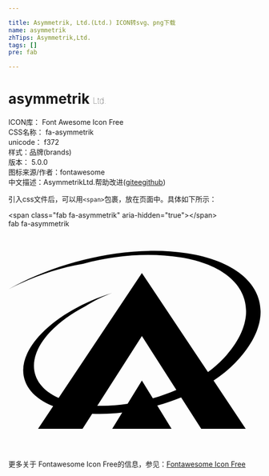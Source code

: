 ```yaml
---

title: Asymmetrik, Ltd.(Ltd.) ICON转svg、png下载
name: asymmetrik
zhTips: Asymmetrik,Ltd.
tags: []
pre: fab

---
```


# asymmetrik  <small style="font-size: 60%;font-weight: 100">Ltd.</small>


<div class="detail-page">
<p>
<span>
ICON库：
<span class="badge-secondary badge">Font Awesome Icon Free</span> 
</span>
<br/>
<span>
CSS名称：
<span class="badge-secondary badge">fa-asymmetrik</span> 
</span>
<br/>
<span>
unicode：
<span class="badge-secondary badge">f372</span> 
<copy-btn content='f372' btn-title=""></copy-btn>
<copy-btn :content='String.fromCodePoint(parseInt("f372", 16))' btn-title="复制U"></copy-btn>
</span><br/><span>样式：<span class="badge-light badge">品牌(brands)</span></span>
<br/>
<span>
版本：
<span class="badge-secondary badge">5.0.0</span> 
</span>
<br/>
<span>图标来源/作者：<span class="badge-light badge">fontawesome</span></span> 
<br/>
<span class="zh-detail">中文描述：<span class="badge-primary badge">Asymmetrik</span><span class="badge-primary badge">Ltd.</span><span class="help-link"><span>帮助改进</span>(<a href="https://gitee.com/liuwave/icon-helper/edit/master/json/fontawesome/brands/asymmetrik.json" target="_blank" rel="noopener noreferrer">gitee</a><a href="https://github.com/liuwave/icon-helper/edit/master/json/fontawesome/brands/asymmetrik.json" target="_blank" rel="noopener noreferrer">github</a></span>)</span><br/>
</p>
</div>
<div class="alert alert-dark">
  <i class="fab fa-asymmetrik fa-xs"></i>
  <i class="fab fa-asymmetrik fa-sm"></i>
  <i class="fab fa-asymmetrik fa-lg"></i>
  <i class="fab fa-asymmetrik fa-2x"></i>
  <i class="fab fa-asymmetrik fa-3x"></i>
  <i class="fab fa-asymmetrik fa-5x"></i>
  <i class="fab fa-asymmetrik fa-7x"></i>
</div>
<div>
  <p>引入css文件后，可以用<code>&lt;span&gt;</code>包裹，放在页面中。具体如下所示：    
  </p>
  <div class="alert alert-primary" style="font-size: 14px">
    &lt;span class="fab fa-asymmetrik" aria-hidden="true"&gt;&lt;/span&gt;
    <copy-btn content='<span class="fab fa-asymmetrik" aria-hidden="true"></span>'></copy-btn>
  </div>
  <div class="alert alert-secondary">
    <i class="fab fa-asymmetrik"
    style="font-size: 24px"
    aria-hidden="true"></i> fab fa-asymmetrik
    <copy-btn content="fab fa-asymmetrik" btn-title="复制图标名称"></copy-btn>
  </div>
</div>
<div id="svg" class="svg-wrap">
<svg xmlns="http://www.w3.org/2000/svg" viewBox="0 0 576 512"><path d="M517.5 309.2c38.8-40 58.1-80 58.5-116.1.8-65.5-59.4-118.2-169.4-135C277.9 38.4 118.1 73.6 0 140.5 52 114 110.6 92.3 170.7 82.3c74.5-20.5 153-25.4 221.3-14.8C544.5 91.3 588.8 195 490.8 299.2c-10.2 10.8-22 21.1-35 30.6L304.9 103.4 114.7 388.9c-65.6-29.4-76.5-90.2-19.1-151.2 20.8-22.2 48.3-41.9 79.5-58.1 20-12.2 39.7-22.6 62-30.7-65.1 20.3-122.7 52.9-161.6 92.9-27.7 28.6-41.4 57.1-41.7 82.9-.5 35.1 23.4 65.1 68.4 83l-34.5 51.7h101.6l22-34.4c22.2 1 45.3 0 68.6-2.7l-22.8 37.1h135.5L340 406.3c18.6-5.3 36.9-11.5 54.5-18.7l45.9 71.8H542L468.6 349c18.5-12.1 35-25.5 48.9-39.8zm-187.6 80.5l-25-40.6-32.7 53.3c-23.4 3.5-46.7 5.1-69.2 4.4l101.9-159.3 78.7 123c-17.2 7.4-35.3 13.9-53.7 19.2z"/></svg>
</div>
<detail full-name='fa-asymmetrik'></detail>
    
<div><p>更多关于  Fontawesome Icon Free的信息，参见：<a target="_blank" href="https://iconhelper.cn/fontawesome.html">Fontawesome Icon Free</a>
</p></div>
